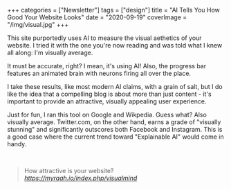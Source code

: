 +++
categories = ["Newsletter"]
tags = ["design"]
title = "AI Tells You How Good Your Website Looks"
date = "2020-09-19"
coverImage = "/img/visual.jpg"
+++

This site purportedly uses AI to measure the visual aethetics of your website. I tried it with the one you're now reading and was told what I knew all along: I'm visually average.

<!--more-->

It must be accurate, right? I mean, it's using AI! Also, the progress bar features an animated brain with neurons firing all over the place.

I take these results, like most modern AI claims, with a grain of salt, but I do like the idea that a compelling blog is about more than just content - it's important to provide an attractive, visually appealing user experience.

Just for fun, I ran this tool on Google and Wikpedia. Guess what? Also visually average. Twitter.com, on the other hand, earns a grade of "visually stunning" and significantly outscores both Facebook and Instagram. This is a good case where the current trend toward "Explainable AI" would come in handy.

<br>

<blockquote class="quoteback" darkmode="" data-title="How%20beautiful%20is%20your%20website%20%3F%20%7C%20Myraah%20Visual%20Mind%20AI%20-%20Free%20Tool%20To%20Analyse%20Visual%20Quality%20Of%20your%20Website" data-author="" cite="https://myraah.io/index.php/visualmind">
                      How attractive is your website?
                      <footer> <cite><a href="https://myraah.io/index.php/visualmind">https://myraah.io/index.php/visualmind</a></cite></footer>
                      </blockquote>
                      <script note="" src="https://cdn.jsdelivr.net/gh/Blogger-Peer-Review/quotebacks@1/quoteback.js"></script>
